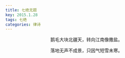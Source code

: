 ```yaml
---
title: 七绝无题
key: 2015.1.28
tags: 七绝
categories: 律诗
---
```


<p align="center">鹅毛大块北疆天，转向江南像撒盐。
</p>
<p align="center">落地无声不成景，只因气短雪未寒。
</p>
<p align="center"></br>
</p>
